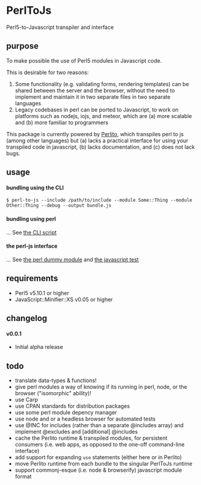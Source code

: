 # PerlToJs
Perl5-to-Javascript transpiler and interface

## purpose

To make possible the use of Perl5 modules in Javascript code.

This is desirable for two reasons:

1. Some functionality (e.g. validating forms, rendering templates) can be shared between the server and the browser, without the need to implement and maintain it in two separate files in two separate languages
2. Legacy codebases in perl can be ported to Javascript, to work on platforms such as nodejs, iojs, and meteor, which are (a) more scalable and (b) more familiar to programmers

This package is currently powered by [Perlito](https://github.com/fglock/Perlito), which transpiles perl to js (among other languages) but (a) lacks a practical interface for using your transpiled code in javascript, (b) lacks documentation, and (c) does not lack bugs.

## usage

#### bundling using the CLI

`$ perl-to-js --include /path/to/include --module Some::Thing --module Other::Thing --debug --output bundle.js`

#### bundling using perl

... See [the CLI script](https://github.com/zenflow/PerlToJs/blob/master/bin/perl-to-js.pl)

#### the perl-js interface

... See [the perl dummy module](https://github.com/zenflow/PerlToJs/blob/master/test/lib/Dummy/Simple.pm) and [the javascript test](https://github.com/zenflow/PerlToJs/blob/master/test/assets/index.js)


## requirements

* Perl5 v5.10.1 or higher
* JavaScript::Minifier::XS v0.05 or higher

## changelog

#### v0.0.1

- Initial alpha release

## todo

- translate data-types & functions!
- give perl modules a way of knowing if its running in perl, node, or the browser ("isomorphic" ability)! 
- use Carp
- use CPAN standards for distribution packages
- use some perl module depency manager
- use node and or a headless browser for automated tests
- use @INC for includes (rather than a separate @includes array) and implement @excludes and [additional] @includes
- cache the Perlito runtime & transpiled modules, for persistent consumers (i.e. web apps, as opposed to the one-off command-line interface)
- add support for expanding `use` statements (either here or in Perlito)
- move Perlito runtime from each bundle to the singular PerlToJs runtime
- support commonj-esque (i.e. node & browserify) javascript module format

